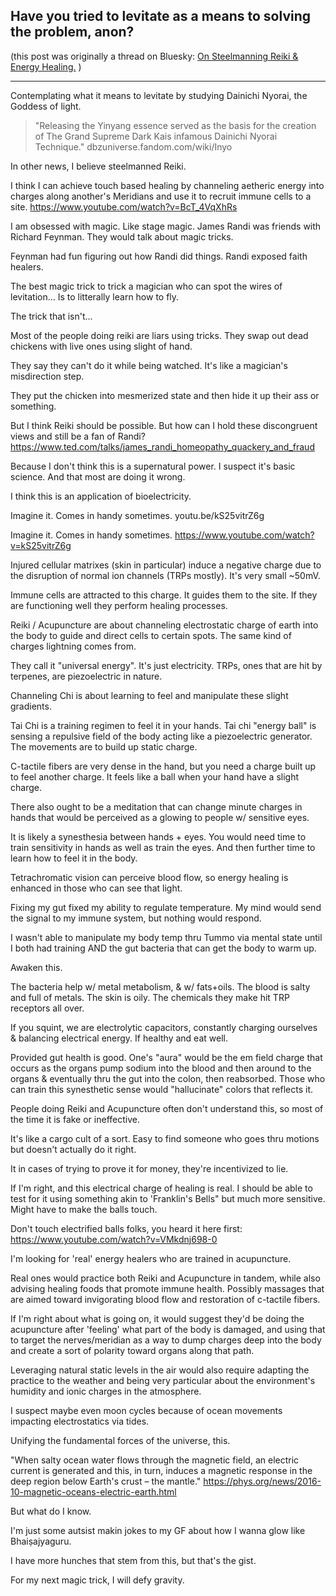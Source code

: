 ## Have you tried to levitate as a means to solving the problem, anon?

(this post was originally a thread on Bluesky: [On Steelmanning Reiki & Energy Healing.](https://bsky.app/profile/ultimape.bsky.wovensoup.com/post/3k6nvgovryu2g) )

----

Contemplating what it means to levitate by studying Dainichi Nyorai, the Goddess of light.

> "Releasing the Yinyang essence served as the basis for the creation of The Grand Supreme Dark Kais infamous Dainichi Nyorai Technique."
dbzuniverse.fandom.com/wiki/Inyo

In other news, I believe steelmanned Reiki.

I think I can achieve touch based healing by channeling aetheric energy into charges along another's Meridians and use it to recruit immune cells to a site.
https://www.youtube.com/watch?v=BcT_4VqXhRs

I am obsessed with magic. Like stage magic. James Randi was friends with Richard Feynman. They would talk about magic tricks.

Feynman had fun figuring out how Randi did things. Randi exposed faith healers.

The best magic trick to trick a magician who can spot the wires of levitation... Is to litterally learn how to fly.

The trick that isn't...

Most of the people doing reiki are liars using tricks. They swap out dead chickens with live ones using slight of hand.

They say they can't do it while being watched. It's like a magician's misdirection step.

They put the chicken into mesmerized state and then hide it up their ass or something.

But I think Reiki should be possible. But how can I hold these discongruent views and still be a fan of Randi?
https://www.ted.com/talks/james_randi_homeopathy_quackery_and_fraud

Because I don't think this is a supernatural power. I suspect it's basic science. And that most are doing it wrong.

I think this is an application of bioelectricity.

Imagine it. Comes in handy sometimes.
youtu.be/kS25vitrZ6g

Imagine it. Comes in handy sometimes.
https://www.youtube.com/watch?v=kS25vitrZ6g

Injured cellular matrixes (skin in particular) induce a negative charge due to the disruption of normal ion channels (TRPs mostly). It's very small ~50mV.

Immune cells are attracted to this charge. It guides them to the site. If they are functioning well they perform healing processes.

Reiki / Acupuncture are about channeling electrostatic charge of earth into the body to guide and direct cells to certain spots. The same kind of charges lightning comes from.

They call it "universal energy". It's just electricity. TRPs, ones that are hit by terpenes, are piezoelectric in nature.

Channeling Chi is about learning to feel and manipulate these slight gradients.

Tai Chi is a training regimen to feel it in your hands. Tai chi "energy ball" is sensing a repulsive field of the body acting like a piezoelectric generator. The movements are to build up static charge.

C-tactile fibers are very dense in the hand, but you need a charge built up to feel another charge. It feels like a ball when your hand have a slight charge.

There also ought to be a meditation that can change minute charges in hands that would be perceived as a glowing to people w/ sensitive eyes.

It is likely a synesthesia between hands + eyes. You would need time to train sensitivity in hands as well as train the eyes. And then further time to learn how to feel it in the body. 

Tetrachromatic vision can perceive blood flow, so energy healing is enhanced in those who can see that light.

Fixing my gut fixed my ability to regulate temperature. My mind would send the signal to my immune system, but nothing would respond.

I wasn't able to manipulate my body temp thru Tummo via mental state until I both had training AND the gut bacteria that can get the body to warm up. 

Awaken this.

The bacteria help w/ metal metabolism, & w/ fats+oils. The blood is salty and full of metals. The skin is oily. The chemicals they make hit TRP receptors all over.

If you squint, we are electrolytic capacitors, constantly charging ourselves & balancing electrical energy. If healthy and eat well.

Provided gut health is good. One's "aura" would be the em field charge that occurs as the organs pump sodium into the blood and then around to the organs & eventually thru the gut into the colon, then reabsorbed. Those who can train this synesthetic sense would "hallucinate" colors that reflects it.

People doing Reiki and Acupuncture often don't understand this, so most of the time it is fake or ineffective. 

It's like a cargo cult of a sort. Easy to find someone who goes thru motions but doesn't actually do it right.

It in cases of trying to prove it for money, they're incentivized to lie.

If I'm right, and this electrical charge of healing is real. I should be able to test for it using something akin to 'Franklin's Bells" but much more sensitive. Might have to make the balls touch.

Don't touch electrified balls folks, you heard it here first:
https://www.youtube.com/watch?v=VMkdnj698-0
 
I'm looking for 'real' energy healers who are trained in acupuncture.

Real ones would practice both Reiki and Acupuncture in tandem, while also advising healing foods that promote immune health. Possibly massages that are aimed toward invigorating blood flow and restoration of c-tactile fibers.

If I'm right about what is going on, it would suggest they'd be doing the acupuncture after 'feeling' what part of the body is damaged, and using that to target the nerves/meridian as a way to dump charges deep into the body and create a sort of polarity toward organs along that path.

Leveraging natural static levels in the air would also require adapting the practice to the weather and being very particular about the environment's humidity and ionic charges in the atmosphere.

I suspect maybe even moon cycles because of ocean movements impacting electrostatics via tides.

Unifying the fundamental forces of the universe, this.

"When salty ocean water flows through the magnetic field, an electric current is generated and this, in turn, induces a magnetic response in the deep region below Earth's crust – the mantle."
https://phys.org/news/2016-10-magnetic-oceans-electric-earth.html

But what do I know.

I'm just some autsist makin jokes to my GF about how I wanna glow like Bhaiṣajyaguru.

I have more hunches that stem from this, but that's the gist.

For my next magic trick, I will defy gravity. 

